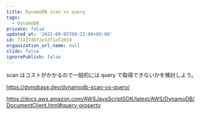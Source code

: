 ```yaml
---
title: DynamoDB scan vs query
tags:
  - DynamoDB
private: false
updated_at: '2022-09-05T00:22:06+09:00'
id: 71437dbf2e33f1af2019
organization_url_name: null
slide: false
ignorePublish: false
---
```

scan はコストがかかるので一般的には query で取得できないかを検討しよう。

https://dynobase.dev/dynamodb-scan-vs-query/

https://docs.aws.amazon.com/AWSJavaScriptSDK/latest/AWS/DynamoDB/DocumentClient.html#query-property
